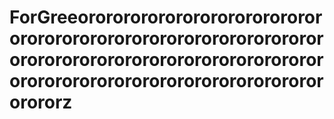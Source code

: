 # ForGreeorororororororororororororororororororororororororororororororororororororororororororororororororororororororororororororororororororororororz
